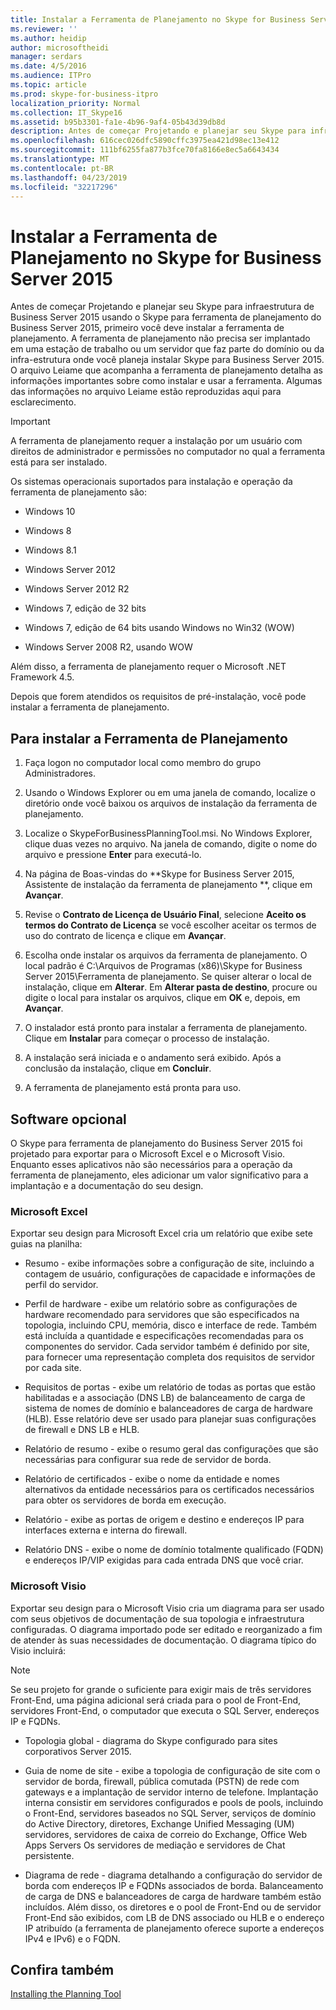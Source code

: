 ```yaml
---
title: Instalar a Ferramenta de Planejamento no Skype for Business Server 2015
ms.reviewer: ''
ms.author: heidip
author: microsoftheidi
manager: serdars
ms.date: 4/5/2016
ms.audience: ITPro
ms.topic: article
ms.prod: skype-for-business-itpro
localization_priority: Normal
ms.collection: IT_Skype16
ms.assetid: b95b3301-fa1e-4b96-9af4-05b43d39db8d
description: Antes de começar Projetando e planejar seu Skype para infraestrutura de Business Server 2015 usando o Skype para ferramenta de planejamento do Business Server 2015, primeiro você deve instalar a ferramenta de planejamento. A ferramenta de planejamento não precisa ser implantado em uma estação de trabalho ou um servidor que faz parte do domínio ou da infra-estrutura onde você planeja instalar Skype para Business Server 2015. O arquivo Leiame que acompanha a ferramenta de planejamento detalha as informações importantes sobre como instalar e usar a ferramenta. Algumas das informações no arquivo Leiame estão reproduzidas aqui para esclarecimento.
ms.openlocfilehash: 616cec026dfc5890cffc3975ea421d98ec13e412
ms.sourcegitcommit: 111bf6255fa877b3fce70fa8166e8ec5a6643434
ms.translationtype: MT
ms.contentlocale: pt-BR
ms.lasthandoff: 04/23/2019
ms.locfileid: "32217296"
---
```

# <a name="install-the-planning-tool-in-skype-for-business-server-2015"></a>Instalar a Ferramenta de Planejamento no Skype for Business Server 2015

Antes de começar Projetando e planejar seu Skype para infraestrutura de Business Server 2015 usando o Skype para ferramenta de planejamento do Business Server 2015, primeiro você deve instalar a ferramenta de planejamento. A ferramenta de planejamento não precisa ser implantado em uma estação de trabalho ou um servidor que faz parte do domínio ou da infra-estrutura onde você planeja instalar Skype para Business Server 2015. O arquivo Leiame que acompanha a ferramenta de planejamento detalha as informações importantes sobre como instalar e usar a ferramenta. Algumas das informações no arquivo Leiame estão reproduzidas aqui para esclarecimento.

> [!IMPORTANT]
> A ferramenta de planejamento requer a instalação por um usuário com direitos de administrador e permissões no computador no qual a ferramenta está para ser instalado.

Os sistemas operacionais suportados para instalação e operação da ferramenta de planejamento são:

- Windows 10

- Windows 8

- Windows 8.1

- Windows Server 2012

- Windows Server 2012 R2

- Windows 7, edição de 32 bits

- Windows 7, edição de 64 bits usando Windows no Win32 (WOW)

- Windows Server 2008 R2, usando WOW

Além disso, a ferramenta de planejamento requer o Microsoft .NET Framework 4.5.

Depois que forem atendidos os requisitos de pré-instalação, você pode instalar a ferramenta de planejamento.



## <a name="to-install-the-planning-tool"></a>Para instalar a Ferramenta de Planejamento

1. Faça logon no computador local como membro do grupo Administradores.

2. Usando o Windows Explorer ou em uma janela de comando, localize o diretório onde você baixou os arquivos de instalação da ferramenta de planejamento.

3. Localize o SkypeForBusinessPlanningTool.msi. No Windows Explorer, clique duas vezes no arquivo. Na janela de comando, digite o nome do arquivo e pressione  **Enter** para executá-lo.

4. Na página de Boas-vindas do **Skype for Business Server 2015, Assistente de instalação da ferramenta de planejamento **, clique em **Avançar**.

5. Revise o **Contrato de Licença de Usuário Final**, selecione **Aceito os termos do Contrato de Licença** se você escolher aceitar os termos de uso do contrato de licença e clique em **Avançar**.

6. Escolha onde instalar os arquivos da ferramenta de planejamento. O local padrão é C:\Arquivos de Programas (x86)\Skype for Business Server 2015\Ferramenta de planejamento. Se quiser alterar o local de instalação, clique em **Alterar**. Em **Alterar pasta de destino**, procure ou digite o local para instalar os arquivos, clique em **OK** e, depois, em **Avançar**.

7. O instalador está pronto para instalar a ferramenta de planejamento. Clique em **Instalar** para começar o processo de instalação.

8. A instalação será iniciada e o andamento será exibido. Após a conclusão da instalação, clique em **Concluir**.

9. A ferramenta de planejamento está pronta para uso.

## <a name="optional-software"></a>Software opcional
<a name="Optional_Software"> </a>

O Skype para ferramenta de planejamento do Business Server 2015 foi projetado para exportar para o Microsoft Excel e o Microsoft Visio. Enquanto esses aplicativos não são necessários para a operação da ferramenta de planejamento, eles adicionar um valor significativo para a implantação e a documentação do seu design.

### <a name="microsoft-excel"></a>Microsoft Excel

Exportar seu design para Microsoft Excel cria um relatório que exibe sete guias na planilha:

- Resumo - exibe informações sobre a configuração de site, incluindo a contagem de usuário, configurações de capacidade e informações de perfil do servidor.

- Perfil de hardware - exibe um relatório sobre as configurações de hardware recomendado para servidores que são especificados na topologia, incluindo CPU, memória, disco e interface de rede. Também está incluída a quantidade e especificações recomendadas para os componentes do servidor. Cada servidor também é definido por site, para fornecer uma representação completa dos requisitos de servidor por cada site.

- Requisitos de portas - exibe um relatório de todas as portas que estão habilitadas e a associação (DNS LB) de balanceamento de carga de sistema de nomes de domínio e balanceadores de carga de hardware (HLB). Esse relatório deve ser usado para planejar suas configurações de firewall e DNS LB e HLB.

- Relatório de resumo - exibe o resumo geral das configurações que são necessárias para configurar sua rede de servidor de borda.

- Relatório de certificados - exibe o nome da entidade e nomes alternativos da entidade necessários para os certificados necessários para obter os servidores de borda em execução.

- Relatório - exibe as portas de origem e destino e endereços IP para interfaces externa e interna do firewall.

- Relatório DNS - exibe o nome de domínio totalmente qualificado (FQDN) e endereços IP/VIP exigidas para cada entrada DNS que você criar.

### <a name="microsoft-visio"></a>Microsoft Visio

Exportar seu design para o Microsoft Visio cria um diagrama para ser usado com seus objetivos de documentação de sua topologia e infraestrutura configuradas. O diagrama importado pode ser editado e reorganizado a fim de atender às suas necessidades de documentação. O diagrama típico do Visio incluirá:

> [!NOTE]
> Se seu projeto for grande o suficiente para exigir mais de três servidores Front-End, uma página adicional será criada para o pool de Front-End, servidores Front-End, o computador que executa o SQL Server, endereços IP e FQDNs.

- Topologia global - diagrama do Skype configurado para sites corporativos Server 2015.

- Guia de nome de site - exibe a topologia de configuração de site com o servidor de borda, firewall, pública comutada (PSTN) de rede com gateways e a implantação de servidor interno de telefone. Implantação interna consistir em servidores configurados e pools de pools, incluindo o Front-End, servidores baseados no SQL Server, serviços de domínio do Active Directory, diretores, Exchange Unified Messaging (UM) servidores, servidores de caixa de correio do Exchange, Office Web Apps Servers Os servidores de mediação e servidores de Chat persistente.

- Diagrama de rede - diagrama detalhando a configuração do servidor de borda com endereços IP e FQDNs associados de borda. Balanceamento de carga de DNS e balanceadores de carga de hardware também estão incluídos. Além disso, os diretores e o pool de Front-End ou de servidor Front-End são exibidos, com LB de DNS associado ou HLB e o endereço IP atribuído (a ferramenta de planejamento oferece suporte a endereços IPv4 e IPv6) e o FQDN.

## <a name="see-also"></a>Confira também
<a name="Optional_Software"> </a>

[Installing the Planning Tool](https://technet.microsoft.com/library/ebdc9e26-4b22-4b02-85b9-7462bcfe7c93.aspx)
